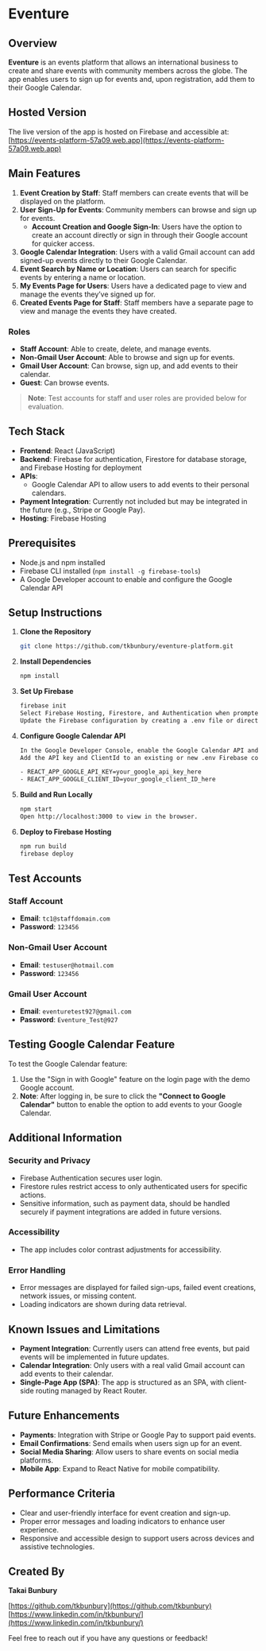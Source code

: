 # Eventure

## Overview

**Eventure** is an events platform that allows an international business to create and share events with community members across the globe. The app enables users to sign up for events and, upon registration, add them to their Google Calendar. 

## Hosted Version

The live version of the app is hosted on Firebase and accessible at: [https://events-platform-57a09.web.app](https://events-platform-57a09.web.app)
## Main Features


1. **Event Creation by Staff**: Staff members can create events that will be displayed on the platform.
2. **User Sign-Up for Events**: Community members can browse and sign up for events.
   - **Account Creation and Google Sign-In**: Users have the option to create an account directly or sign in through their Google account for quicker access.
3. **Google Calendar Integration**: Users with a valid Gmail account can add signed-up events directly to their Google Calendar.
4. **Event Search by Name or Location**: Users can search for specific events by entering a name or location.
5. **My Events Page for Users**: Users have a dedicated page to view and manage the events they’ve signed up for.
6. **Created Events Page for Staff**: Staff members have a separate page to view and manage the events they have created.

### Roles

- **Staff Account**: Able to create, delete, and manage events.
- **Non-Gmail User Account**: Able to browse and sign up for events.
- **Gmail User Account**: Can browse, sign up, and add events to their calendar.
- **Guest**: Can browse events.

> **Note**: Test accounts for staff and user roles are provided below for evaluation.

## Tech Stack

- **Frontend**: React (JavaScript)
- **Backend**: Firebase for authentication, Firestore for database storage, and Firebase Hosting for deployment
- **APIs**:
  - Google Calendar API to allow users to add events to their personal calendars.
- **Payment Integration**: Currently not included but may be integrated in the future (e.g., Stripe or Google Pay).
- **Hosting**: Firebase Hosting

## Prerequisites

- Node.js and npm installed
- Firebase CLI installed (`npm install -g firebase-tools`)
- A Google Developer account to enable and configure the Google Calendar API



## Setup Instructions

1. **Clone the Repository**
   ```bash
   git clone https://github.com/tkbunbury/eventure-platform.git
2. **Install Dependencies**
   ```bash
   npm install
3. **Set Up Firebase**
   ```bash
   firebase init
   Select Firebase Hosting, Firestore, and Authentication when prompted.
   Update the Firebase configuration by creating a .env file or directly in src/firebase/firebase.js.
4. **Configure Google Calendar API**
   ```bash
   In the Google Developer Console, enable the Google Calendar API and create credentials.
   Add the API key and ClientId to an existing or new .env Firebase config file as shown below:
   
   - REACT_APP_GOOGLE_API_KEY=your_google_api_key_here
   - REACT_APP_GOOGLE_CLIENT_ID=your_google_client_ID_here
5. **Build and Run Locally**
   ```bash
   npm start
   Open http://localhost:3000 to view in the browser.
6. **Deploy to Firebase Hosting**
   ```bash
   npm run build
   firebase deploy
## Test Accounts

### Staff Account
- **Email**: `tc1@staffdomain.com`
- **Password**: `123456`

### Non-Gmail User Account
- **Email**: `testuser@hotmail.com`
- **Password**: `123456`

### Gmail User Account
- **Email**: `eventuretest927@gmail.com`
- **Password**: `Eventure_Test@927`

## Testing Google Calendar Feature

To test the Google Calendar feature:

1. Use the "Sign in with Google" feature on the login page with the demo Google account.
2. **Note**: After logging in, be sure to click the **"Connect to Google Calendar"** button to enable the option to add events to your Google Calendar.

## Additional Information

### Security and Privacy
- Firebase Authentication secures user login.
- Firestore rules restrict access to only authenticated users for specific actions.
- Sensitive information, such as payment data, should be handled securely if payment integrations are added in future versions.

### Accessibility
- The app includes color contrast adjustments for accessibility.

### Error Handling
- Error messages are displayed for failed sign-ups, failed event creations, network issues, or missing content.
- Loading indicators are shown during data retrieval.

## Known Issues and Limitations

- **Payment Integration**: Currently users can attend free events, but paid events will be implemented in future updates.
- **Calendar Integration**: Only users with a real valid Gmail account can add events to their calendar.
- **Single-Page App (SPA)**: The app is structured as an SPA, with client-side routing managed by React Router.

## Future Enhancements

- **Payments**: Integration with Stripe or Google Pay to support paid events.
- **Email Confirmations**: Send emails when users sign up for an event.
- **Social Media Sharing**: Allow users to share events on social media platforms.
- **Mobile App**: Expand to React Native for mobile compatibility.

## Performance Criteria

- Clear and user-friendly interface for event creation and sign-up.
- Proper error messages and loading indicators to enhance user experience.
- Responsive and accessible design to support users across devices and assistive technologies.

## Created By

**Takai Bunbury**  

[https://github.com/tkbunbury](https://github.com/tkbunbury)  
[https://www.linkedin.com/in/tkbunbury/](https://www.linkedin.com/in/tkbunbury/)  

Feel free to reach out if you have any questions or feedback!

